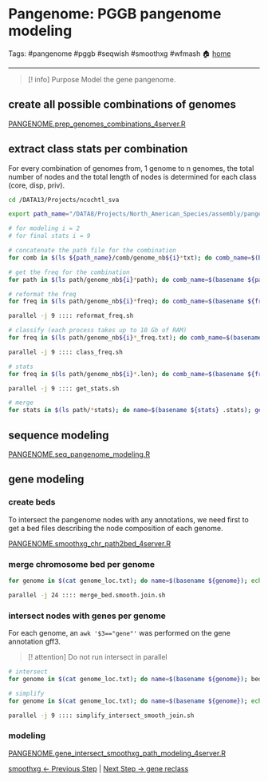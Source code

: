 # Pangenome: PGGB pangenome modeling
Tags: #pangenome #pggb #seqwish #smoothxg #wfmash
🏠 [home](5.00_Pangenome_Index.md)
***
> [! info] Purpose
> Model the gene pangenome.

## create all possible combinations of genomes

[PANGENOME.prep_genomes_combinations_4server.R](scripts/PANGENOME.prep_genomes_combinations_4server.R)

## extract class stats per combination

For every combination of genomes from, 1 genome to n genomes, the total number of nodes and the total length of nodes is determined for each class (core, disp, priv).

```bash
cd /DATA13/Projects/ncochtl_sva

export path_name="/DATA8/Projects/North_American_Species/assembly/pangenome"

# for modeling i = 2
# for final stats i = 9

# concatenate the path file for the combination
for comb in $(ls ${path_name}/comb/genome_nb${i}*txt); do comb_name=$(basename ${comb} .txt); cat ${comb} | while read line; do cat ${path_name}/path/${line}.thru.all.on.all.wfmash_s10000p85n1.chr*.seqwish_k49.smooth.join.path; done > path/${comb_name}.path; done

# get the freq for the combination
for path in $(ls path/genome_nb${i}*path); do comb_name=$(basename ${path} .path); sort ${path} | uniq -c > path/${comb_name}.freq; done

# reformat the freq
for freq in $(ls path/genome_nb${i}*freq); do comb_name=$(basename ${freq} .freq); echo "paste <(sed 's:s.*\$::g' ${freq} | sed 's: ::g') <(sed 's:^.*s:s:g' ${freq} | sed 's: ::g') > path/${comb_name}_freq.txt"; done > reformat_freq.sh

parallel -j 9 :::: reformat_freq.sh

# classify (each process takes up to 10 Gb of RAM)
for freq in $(ls path/genome_nb${i}*_freq.txt); do comb_name=$(basename ${freq} _freq.txt); echo "grep -wFf <(awk '\$1==1' ${freq} | cut -f 2) ${path_name}/fasta/all.on.all.wfmash_s10000p85n1.seqwish_k49.smooth.join.fasta.len > path/${comb_name}.priv.len; grep -wFf <(awk -v "i=$i" '\$1>1 && \$1<i' ${freq} | cut -f 2) ${path_name}/fasta/all.on.all.wfmash_s10000p85n1.seqwish_k49.smooth.join.fasta.len > path/${comb_name}.disp.len; grep -wFf <(awk -v "i=$i" '\$1==i' ${freq} | cut -f 2) ${path_name}/fasta/all.on.all.wfmash_s10000p85n1.seqwish_k49.smooth.join.fasta.len > path/${comb_name}.core.len"; done > class_freq.sh

parallel -j 9 :::: class_freq.sh

# stats
for freq in $(ls path/genome_nb${i}*.len); do comb_name=$(basename ${freq} .len); echo "paste <(wc -l ${freq} | cut -f 1 -d ' ') <(awk '{s+=\$2}END{print s}' ${freq}) > path/${comb_name}.stats"; done > get_stats.sh

parallel -j 9 :::: get_stats.sh

# merge
for stats in $(ls path/*stats); do name=$(basename ${stats} .stats); genome_nb=$(echo ${name} | sed 's:genome_nb::g' | sed 's:\..*$::g'); comb=$(echo ${name} | sed 's:^.*comb::g' | sed 's:\..*$::g'); type=$(echo ${name} | sed 's:^.*\.::g'); n=$(cat ${stats} | cut -f 1); len=$(cat ${stats} | cut -f 2); echo -e "${genome_nb}\t${comb}\t${type}\t${n}\t${len}"; done > path/all_stats.txt
```

## sequence modeling

[PANGENOME.seq_pangenome_modeling.R](scripts/PANGENOME.seq_pangenome_modeling.R)

## gene modeling
### create beds

To intersect the pangenome nodes with any annotations, we need first to get a bed files describing the node composition of each genome.

[PANGENOME.smoothxg_chr_path2bed_4server.R](scripts/PANGENOME.smoothxg_chr_path2bed_4server.R)

### merge chromosome bed per genome

```bash
for genome in $(cat genome_loc.txt); do name=$(basename ${genome}); echo "cat bed/${name}.hap*.chr*thru.all.on.all.wfmash_s10000p85n1.chr*.seqwish_k49.smooth.join.bed > bed/${name}.thru.all.on.all.wfmash_s10000p85n1.seqwish_k49.smooth.join.bed"; done > merge_bed.smooth.join.sh

parallel -j 24 :::: merge_bed.smooth.join.sh
```

### intersect nodes with genes per genome

For each genome, an `awk '$3=="gene"'` was performed on the gene annotation gff3.

> [! attention]
> Do not run intersect in parallel

```bash
# intersect
for genome in $(cat genome_loc.txt); do name=$(basename ${genome}); bedtools intersect -wo -a /DATA8/Projects/North_American_Species/assembly/perGenome/haplosync/all/final_assembly/${name}.gene.gff3 -b bed/${name}.thru.all.on.all.wfmash_s10000p85n1.seqwish_k49.smooth.join.bed > intersect/${name}.thru.all.on.all.wfmash_s10000p85n1.seqwish_k49.smooth.join.intersect_gene.txt; done

# simplify
for genome in $(cat genome_loc.txt); do name=$(basename ${genome}); echo "awk 'BEGIN{FS=\"\t\";OFS=\"\t\"} {gsub(/;Name.*\$/, \"\", \$9); gsub(/;Description.*\$/, \"\", \$9); gsub(/ID=/, \"\", \$9); print \$9,\$13,\$16}' intersect/${name}.thru.all.on.all.wfmash_s10000p85n1.seqwish_k49.smooth.join.intersect_gene.txt > intersect/${name}.thru.all.on.all.wfmash_s10000p85n1.seqwish_k49.smooth.join.intersect_gene_ez.txt"; done > simplify_intersect_smooth_join.sh

parallel -j 9 :::: simplify_intersect_smooth_join.sh
```


### modeling

[PANGENOME.gene_intersect_smoothxg_path_modeling_4server.R](scripts/PANGENOME.gene_intersect_smoothxg_path_modeling_4server.R)

[smoothxg <- Previous Step](0.04_GitHub_PGGB_smoothxg.md) | [Next Step -> gene reclass](0.06_GitHub_PGGB_gene_reclass.md)

